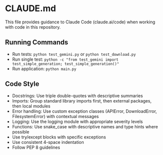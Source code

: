 # CLAUDE.md

This file provides guidance to Claude Code (claude.ai/code) when working with code in this repository.

## Running Commands
- Run tests: `python test_gemini.py` or `python test_download.py`
- Run single test: `python -c "from test_gemini import test_simple_generation; test_simple_generation()"`
- Run application: `python main.py`

## Code Style
- Docstrings: Use triple double-quotes with descriptive summaries
- Imports: Group standard library imports first, then external packages, then local modules
- Error handling: Use custom exception classes (APIError, DownloadError, FilesystemError) with contextual messages
- Logging: Use the logging module with appropriate severity levels
- Functions: Use snake_case with descriptive names and type hints where possible
- Use try/except blocks with specific exceptions
- Use consistent 4-space indentation
- Follow PEP 8 guidelines